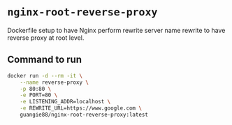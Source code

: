 # `nginx-root-reverse-proxy`

Dockerfile setup to have Nginx perform rewrite server name rewrite to have reverse proxy at root level.

## Command to run

```bash
docker run -d --rm -it \
    --name reverse-proxy \
    -p 80:80 \
    -e PORT=80 \
    -e LISTENING_ADDR=localhost \
    -e REWRITE_URL=https://www.google.com \
    guangie88/nginx-root-reverse-proxy:latest
```
